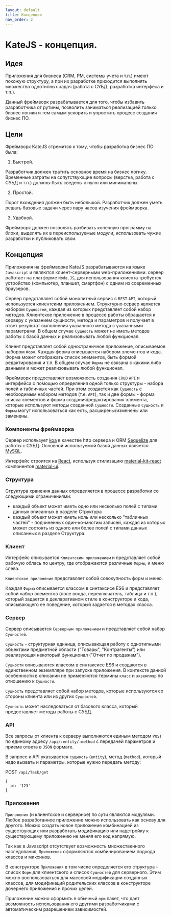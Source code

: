 ```yaml
---
layout: default
title: Концепция
nav_order: 2
---
```


# KateJS - концепция.

## Идея

Приложения для бизнеса (CRM, PM, системы учета и т.п.) имеют похожую структуру,
а при их разработке приходится выполнять множество однотипных задач
(работа с СУБД, разработка интерфеса и т.п.).

Данный фреймворк разрабатывается для того, чтобы избавить разработчика
от рутины, позволить заниматься реализацией только бизнес логики и
тем самым ускорить и упростить процесс создания бизнес ПО.


## Цели

Фреймворк KateJS стремится к тому, чтобы разработка бизнес ПО была:

1. Быстрой.

Разработчик должен тратить основное время на бизнес логику.
Временные затраты на сопутствующие вопросы (верстка, работа с СУБД и т.п.)
должны быть сведены к нулю или минимальны.

2. Простой.

Порог вхождения должен быть небольшой.
Разработчик должен уметь решать базовые задачи через пару часов изучения фреймворка.

3. Удобной.

Фреймворк должен позволять разбивать конечную программу на блоки,
выделять их в переиспользуемые модули,
использовать чужие разработки и публиковать свои.


## Концепция

Приложения на фреймворке KateJS разрабатываются на языке `Javascript` и являются
клиент-серверными web-приложениями: сервер работает на платформе `Node.JS`,
для использования клиента требуется устройство (компьютер, планшет, смартфон)
с одним из современных браузеров.

Сервер представляет собой монолитный сервис с `REST` `API`, который используется клиентским приложением.
Структурно сервер является набором `Сущностей`, каждая из которых представляет собой набор
методов. Клиентское приложение в процессе работы обращается к серверу с указанием сущности, метода и параметров и получает в ответ результат выполнения указанного метода с указанными параметрами.
В общем случае `Сущность` может не иметь методов работы с базой данных и реализовывать любой функционал.

Клиент представляет собой одностраничное приложение, описываемое набором `Форм`. Каждая форма описывается
набором элементов и кода. Форма может отображать список элементов, быть формой редактирования и т.п.
В общем случае `Форма` не связана с какими либо данными и может реализовывать любой функционал.

Фреймворк предоставляет возможность создания `CRUD` `API` и интерфейса
с помощью определения одной только структуры  - набора полей и табличных частей. 
При этом создается как `Сущность` с необходимым набором методов (т.е. `API`),
так и две формы - форма списка элементов и форма создания/редактирования элемента, 
которые используют методы созданной `Сущности`. 
Созданные `Сущность` и `Формы` могут использоваться как есть, расширены/изменены или заменены.

### Компоненты фреймворка

Сервер использует [koa](https://koajs.com/) в качестве http сервера и ORM [Sequelize](sequelizejs.com) для работы с СУБД.
Основной используемой базой данных является [MySQL](https://www.mysql.com/).

Интерфейс строится на [React](https://reactjs.org/), используя стилизацию [material-kit-react](https://github.com/creativetimofficial/material-kit-react) компонентов [material-ui](https://material-ui.com/).


### Структура

Структура хранения данных определяется в процессе разработки со следующими ограничениями:
- каждый объект может иметь одно или несколько полей с типами данных описанных в разделе Структура
- каждый объект может иметь ноль или несколько "табличных частей" - подчиненных один-ко-многим
 записей, каждая из которых может состоять из одного или более полей с типами данных
 описанных в разделе Структура.

### Клиент

Интерфейс описывается `Клиентским приложением` и представляет собой рабочую облась по центру, где отображаются различные `Формы`, и меню слева.

`Клиентское приложение` представляет собой совокупность форм и меню.

Каждая `Форма` описывается классом в синтаксисе ES6 и представляет собой
набор элементов (поле воода, переключатель, таблица и т.п.),
который задается в декларативном стиле в конструкторе
и кода, описывающего ее поведение, который задается в методах класса.


### Сервер

Сервер описывается `Серверным приложением` и представляет собой набор `Сущностей`.

`Сущность` - структурная единица,
описывающая работу с однотипными объектами предметной области ("Товары", "Контрагенты")
или реализующая некоторый функционал ("Отчет по продажам").

`Сущности` описываются классом в синтаксисе ES6 и создаются в единственном экземпляре
при запуске приложения. В контексте данной особенности в описании не применяются
термины `класс` и `экземпляр` по отношению к `Сущности`.

`Сущность` представляет собой набор методов, которые используются со стороны клиента
или из других `Сущностей`.

`Сущность` может наследоваться от базового класса, который предоставляет методы работы с СУБД.

### API

Все запросы от клиента к серверу выполняются единым методом `POST`
по единому адресу  `/api/:entity/:method` с передачей параметров и приеме ответа в `JSON` формате.

В запросе к API указывается `сущность` (`entity`), метод (`method`), который надо вызвать и параметры,
которые нужно передать методу:

POST `/api/Task/get`
````
{
  id: '123'
}
````

### Приложения

`Приложения` (и клиентское и серверное) по сути являются модулями.
Любое разработанное приложение можно использовать как основу для другого.
Можно создать новое приложение комбинацией из существующих
или разработать модификацию или надстройку к существующему приложению
не меняя его код напрямую.

Так как в Javascript отсутствует возможность множественного наследования,
`Приложения` оформляются комбинированием подхода классов и миксинов.

В конструкторе `Приложения` в том числе определяется его структура -
список `Форм` для клиентского и список `Сущностей` для серверного.
Этим можно воспользоваться для массовой модификации созданных классов,
для модификаций родительских классов в конструкторе дочернего приложения
и прочих целей.

Приложение можно оформить в обычный `npm` пакет, что дает возможность
использования его другими разработчиками с автоматическим разрешением зависимостей.
